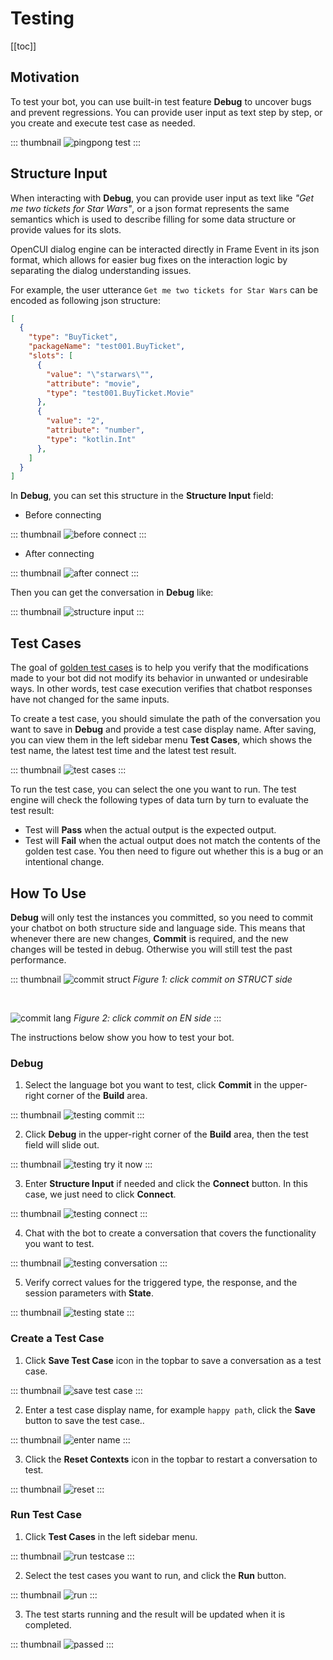 # Testing

[[toc]]

## Motivation

To test your bot, you can use built-in test feature **Debug** to uncover bugs and prevent regressions. You can provide user input as text step by step, or you create and execute test case as needed. 

::: thumbnail
![pingpong test](/images/guide/pingpong/pingpong_test.png)
:::

## Structure Input

When interacting with **Debug**, you can provide user input as text like *"Get me two tickets for Star Wars"*, or a json format represents the same semantics which is used to describe filling for some data structure or provide values for its slots. 

OpenCUI dialog engine can be interacted directly in Frame Event in its json format, which allows for easier bug fixes on the interaction logic by separating the dialog understanding issues. 

For example, the user utterance `Get me two tickets for Star Wars` can be encoded as following json structure:

``` json
[
  {
    "type": "BuyTicket",
    "packageName": "test001.BuyTicket",
    "slots": [
      {
        "value": "\"starwars\"",
        "attribute": "movie",
        "type": "test001.BuyTicket.Movie"
      },
      {
        "value": "2",
        "attribute": "number",
        "type": "kotlin.Int"
      },
    ]
  }
]
```

In **Debug**, you can set this structure in the **Structure Input** field: 
- Before connecting

::: thumbnail
![before connect](/images/platform/testing/before_connect.png)
:::

- After connecting

::: thumbnail
![after connect](/images/platform/testing/after_connect.png)
:::

Then you can get the conversation in **Debug** like: 

::: thumbnail
![structure input](/images/platform/testing/structure_input.png)
:::

## Test Cases

The goal of [golden test cases](https://en.wikipedia.org/wiki/Characterization_test) is to help you verify that the modifications made to your bot did not modify its behavior in unwanted or undesirable ways. In other words, test case execution verifies that chatbot responses have not changed for the same inputs. 

To create a test case, you should simulate the path of the conversation you want to save in **Debug** and provide a test case display name. After saving, you can view them in the left sidebar menu **Test Cases**, which shows the test name, the latest test time and the latest test result. 

::: thumbnail
![test cases](/images/platform/testing/test_cases.png)
:::

To run the test case, you can select the one you want to run. The test engine will check the following types of data turn by turn to evaluate the test result:
- Test will **Pass** when the actual output is the expected output. 
- Test will **Fail** when the actual output does not match the contents of the golden test case. You then need to figure out whether this is a bug or an intentional change.


## How To Use

**Debug** will only test the instances you committed, so you need to commit your chatbot on both structure side and language side. This means that whenever there are new changes, **Commit** is required, and the new changes will be tested in debug. Otherwise you will still test the past performance.

::: thumbnail
![commit struct](/images/guide/pingpong/commit_struct.png)
*Figure 1: click commit on STRUCT side*

<br>

![commit lang](/images/guide/pingpong/commit_lang.png)
*Figure 2: click commit on EN side*
:::

The instructions below show you how to test your bot.

### Debug

1. Select the language bot you want to test, click **Commit** in the upper-right corner of the **Build** area.

::: thumbnail
![testing commit](/images/platform/testing/testing_commit.png)
:::

2. Click **Debug** in the upper-right corner of the **Build** area, then the test field will slide out.

::: thumbnail
![testing try it now](/images/platform/testing/testing_try_it_now.png)
:::

3. Enter **Structure Input** if needed and click the **Connect** button. In this case, we just need to click **Connect**. 

::: thumbnail
![testing connect](/images/platform/testing/testing_connect.png)
:::

4. Chat with the bot to create a conversation that covers the functionality you want to test. 

::: thumbnail
![testing conversation](/images/platform/testing/testing_conversation.png)
:::

5. Verify correct values for the triggered type, the response, and the session parameters with **State**.

::: thumbnail
![testing state](/images/platform/testing/testing_state.png)
:::

### Create a Test Case

1. Click **Save Test Case** icon in the topbar to save a conversation as a test case.

::: thumbnail
![save test case](/images/platform/testing/save_testcase.png)
:::

2. Enter a test case display name, for example `happy path`, click the **Save** button to save the test case..

::: thumbnail
![enter name](/images/platform/testing/enter_name.png)
:::

3. Click the **Reset Contexts** icon in the topbar to restart a conversation to test.

::: thumbnail
![reset](/images/platform/testing/reset.png)
:::

### Run Test Case

1. Click **Test Cases** in the left sidebar menu.

::: thumbnail
![run testcase](/images/platform/testing/run_testcase.png)
:::

2. Select the test cases you want to run, and click the **Run** button.

::: thumbnail
![run](/images/platform/testing/run.png)
:::

3. The test starts running and the result will be updated when it is completed.

::: thumbnail
![passed](/images/platform/testing/passed.png)
:::
